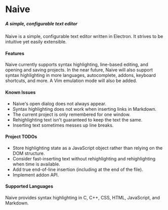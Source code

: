 # Naive
##### A simple, configurable text editor

Naive is a simple, configurable text editor written in Electron. It strives to
be intuitive yet easily extensible.

#### Features
Naive currently supports syntax highlighting, line-based editing, and opening
and saving projects.  In the near future, Naive will also support syntax
highlighting in more languages, autocomplete, addons, keyboard shortcuts, and
more. A Vim emulation mode will also be added.

#### Known Issues
- Naive's open dialog does not always appear.
- Syntax highlighting does not work when inserting links in Markdown.
- The current project is only remembered for one window.
- Rehighlighting text isn't guaranteed to keep the text the same.
- Inserting text sometimes messes up line breaks.

#### Project TODOs
- Store highlighting state as a JavaScript object rather than relying on the
  DOM structure.
- Consider fast-inserting text without rehighlighting and rehighlighting
  when time is available.
- Add true end-of-line insertion (including at the end of the file).
- Implement addon API.

#### Supported Languages
Naive provides syntax highlighting in C, C++, CSS, HTML, JavaScript, and
Markdown.
